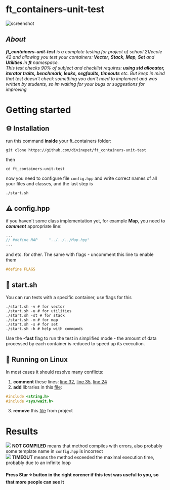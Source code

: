 # ft_containers-unit-test

![screenshot](https://raw.githubusercontent.com/divinepet/ft_containers-unit-test/main/sources/system/credits/screenshot.gif)

## <i>About
<span><b>ft_containers-unit-test</b></span> is a complete testing for project of school 21/ecole 42 and allowing you test your containers: <b>Vector</b>, <b>Stack</b>, <b>Map</b>, <b>Set</b> and <b>Utilities</b> in <b>ft</b> namespace.</br>
This test checks 90% of subject and checklist requires: <b>using std allocator, iterator traits, benchmark, leaks, segfaults, timeouts</b> etc. But keep in mind that test doesn't check something you don't need to implement and was written by students, so im waiting for your bugs or suggestions for improving</i>

# Getting started
## ⚙️ Installation
run this command <b>inside</b> your ft_containers folder:
```shell
git clone https://github.com/divinepet/ft_containers-unit-test
```
then
```shell
cd ft_containers-unit-test
```
now you need to configure file ```config.hpp``` and write correct names of all your files and classes, and the last step is
```shell
./start.sh
```
## ⚠️ config.hpp
if you haven't some class implementation yet, for example <b>Map</b>, you need to <b><i>comment</i></b> appropriate line:
```c++
...
// #define MAP     "../../../Map.hpp"
...
```
and etc. for other. The same with flags - uncomment this line to enable them
```c++
#define FLAGS
```
## 📄 start.sh
You can run tests with a specific container, use flags for this
```shell
./start.sh -v # for vector
./start.sh -u # for utilities
./start.sh -st # for stack
./start.sh -m # for map
./start.sh -s # for set
./start.sh -h # help with commands
```
Use the <b>-fast</b> flag to run the test in simplified mode - the amount of data processed by each container is reduced to speed up its execution.
## 🐧 Running on Linux
In most cases it should resolve many conflicts:
1. <b>comment</b> these lines: [line 32](sources/system/run_set.cpp#L32), [line 35](sources/system/run_map.cpp#L35), [line 24](sources/system/lib.hpp#L24)
2. <b>add</b> libraries in this [file](sources/system/engine.ipp):
```c++
#include <string.h>
#include <sys/wait.h>
```
3. <b>remove</b> this [file](sources/system/Alloc.hpp) from project


# Results

![](https://via.placeholder.com/15/f00/000000?text=+) <b>NOT COMPILED</b> means that method compiles with errors, also probably some template name in ```config.hpp``` is incorrect</br>
![](https://via.placeholder.com/15/f90/000000?text=+) <b>TIMEOUT</b> means the method exceeded the maximal execution time, probably due to an infinite loop
#### Press Star ⭐ button in the right corener if this test was useful to you, so that more people can see it
